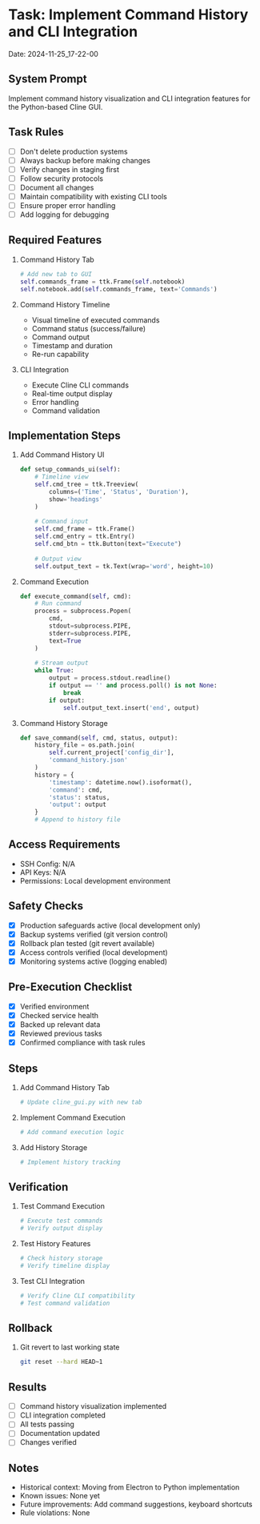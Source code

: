 # Task: Implement Command History and CLI Integration
Date: 2024-11-25_17-22-00

## System Prompt
Implement command history visualization and CLI integration features for the Python-based Cline GUI.

## Task Rules
- [ ] Don't delete production systems
- [ ] Always backup before making changes
- [ ] Verify changes in staging first
- [ ] Follow security protocols
- [ ] Document all changes
- [ ] Maintain compatibility with existing CLI tools
- [ ] Ensure proper error handling
- [ ] Add logging for debugging

## Required Features

1. Command History Tab
   ```python
   # Add new tab to GUI
   self.commands_frame = ttk.Frame(self.notebook)
   self.notebook.add(self.commands_frame, text='Commands')
   ```

2. Command History Timeline
   - Visual timeline of executed commands
   - Command status (success/failure)
   - Command output
   - Timestamp and duration
   - Re-run capability

3. CLI Integration
   - Execute Cline CLI commands
   - Real-time output display
   - Error handling
   - Command validation

## Implementation Steps

1. Add Command History UI
   ```python
   def setup_commands_ui(self):
       # Timeline view
       self.cmd_tree = ttk.Treeview(
           columns=('Time', 'Status', 'Duration'),
           show='headings'
       )
       
       # Command input
       self.cmd_frame = ttk.Frame()
       self.cmd_entry = ttk.Entry()
       self.cmd_btn = ttk.Button(text="Execute")
       
       # Output view
       self.output_text = tk.Text(wrap='word', height=10)
   ```

2. Command Execution
   ```python
   def execute_command(self, cmd):
       # Run command
       process = subprocess.Popen(
           cmd,
           stdout=subprocess.PIPE,
           stderr=subprocess.PIPE,
           text=True
       )
       
       # Stream output
       while True:
           output = process.stdout.readline()
           if output == '' and process.poll() is not None:
               break
           if output:
               self.output_text.insert('end', output)
   ```

3. Command History Storage
   ```python
   def save_command(self, cmd, status, output):
       history_file = os.path.join(
           self.current_project['config_dir'],
           'command_history.json'
       )
       history = {
           'timestamp': datetime.now().isoformat(),
           'command': cmd,
           'status': status,
           'output': output
       }
       # Append to history file
   ```

## Access Requirements
- SSH Config: N/A
- API Keys: N/A
- Permissions: Local development environment

## Safety Checks
- [x] Production safeguards active (local development only)
- [x] Backup systems verified (git version control)
- [x] Rollback plan tested (git revert available)
- [x] Access controls verified (local development)
- [x] Monitoring systems active (logging enabled)

## Pre-Execution Checklist
- [x] Verified environment
- [x] Checked service health
- [x] Backed up relevant data
- [x] Reviewed previous tasks
- [x] Confirmed compliance with task rules

## Steps
1. Add Command History Tab
   ```bash
   # Update cline_gui.py with new tab
   ```

2. Implement Command Execution
   ```bash
   # Add command execution logic
   ```

3. Add History Storage
   ```bash
   # Implement history tracking
   ```

## Verification
1. Test Command Execution
   ```bash
   # Execute test commands
   # Verify output display
   ```

2. Test History Features
   ```bash
   # Check history storage
   # Verify timeline display
   ```

3. Test CLI Integration
   ```bash
   # Verify Cline CLI compatibility
   # Test command validation
   ```

## Rollback
1. Git revert to last working state
   ```bash
   git reset --hard HEAD~1
   ```

## Results
- [ ] Command history visualization implemented
- [ ] CLI integration completed
- [ ] All tests passing
- [ ] Documentation updated
- [ ] Changes verified

## Notes
- Historical context: Moving from Electron to Python implementation
- Known issues: None yet
- Future improvements: Add command suggestions, keyboard shortcuts
- Rule violations: None
